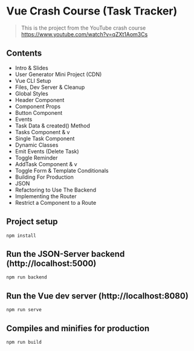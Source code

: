 # Vue Crash Course (Task Tracker)

> This is the project from the YouTube crash course
> https://www.youtube.com/watch?v=qZXt1Aom3Cs

## Contents

* Intro & Slides
* User Generator Mini Project (CDN)
* Vue CLI Setup
* Files, Dev Server & Cleanup
* Global Styles
* Header Component
* Component Props
* Button Component
* Events
* Task Data & created() Method
* Tasks Component & v
* Single Task Component
* Dynamic Classes
* Emit Events (Delete Task)
* Toggle Reminder
* AddTask Component & v
* Toggle Form & Template Conditionals
* Building For Production
* JSON
* Refactoring to Use The Backend
* Implementing the Router
* Restrict a Component to a Route


## Project setup

```
npm install
```

## Run the JSON-Server backend (http://localhost:5000)

```
npm run backend
```

## Run the Vue dev server (http://localhost:8080)

```
npm run serve
```

## Compiles and minifies for production

```
npm run build
```
